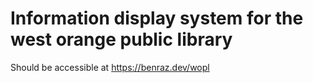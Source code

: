 # Information display system for the west orange public library

Should be accessible at <https://benraz.dev/wopl>
